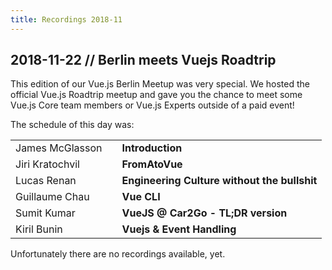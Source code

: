 ```yaml
---
title: Recordings 2018-11
---
```


## 2018-11-22 // Berlin meets Vuejs Roadtrip

This edition of our Vue.js Berlin Meetup was very special. We hosted the official Vue.js Roadtrip meetup and gave you the chance to meet some Vue.js Core team members or Vue.js Experts outside of a paid event!

The schedule of this day was:

|                 | |                                     |
|-----------------|-|-------------------------------------|
| James McGlasson | | **Introduction** |
| Jiri Kratochvil | | **FromAtoVue** |
| Lucas Renan     | | **Engineering Culture without the bullshit** |
| Guillaume Chau  | | **Vue CLI** |
| Sumit Kumar     | | **VueJS @ Car2Go - TL;DR version** |
| Kiril Bunin     | | **Vuejs & Event Handling** |

<!--
<yt-video video-id="oA_EWjHYuqA" />

[Peter Leonov - Instrumented unit testing with Introscope](https://www.youtube.com/watch?v=oA_EWjHYuqA)
-->

Unfortunately there are no recordings available, yet.

